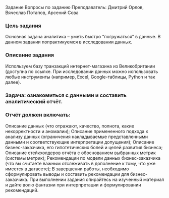 Задание
Вопросы по заданию
Преподаватель: Дмитрий Орлов, Вячеслав Потапов, Арсений Сова
### Цель задания
Основная задача аналитика – уметь быстро “погружаться” в данные.
В данном задании попрактикуемся в исследовании данных.

### Описание задания
Используем базу транзакций интернет-магазина из Великобритании (доступна по ссылке. При исследовании данных можно использовать любые инструменты (например, Excel, Google-таблицы, Python и так далее).

### Задача: ознакомиться с данными и составить аналитический отчёт.

### Отчёт должен включать:

Описание данных (что отражают, качество, полнота, какие некорректности и аномалии);
Описание примененного подхода к анализу данных (ограничения накладываемые представленными данными и соответствующие интерпретации допущения);
Описание бизнес-заказчика, его гипотетических болей и целей развития бизнеса;
Описание стейкхолдеров отчёта с обоснованием выбранных метрик (системы метрик);
Рекомендации по модели данных бизнес-заказчика (что вы считаете важным отслеживать в дополнение к тому, что уже имеется в датасете);
В завершении работы, необходимо сформулировать выводы и составить рекомендации для бизнес-заказчика.
При выполнении задания опирайтесь на изученный материал и дайте волю фантазии при интерпретации и формулировании рекомендаций.

